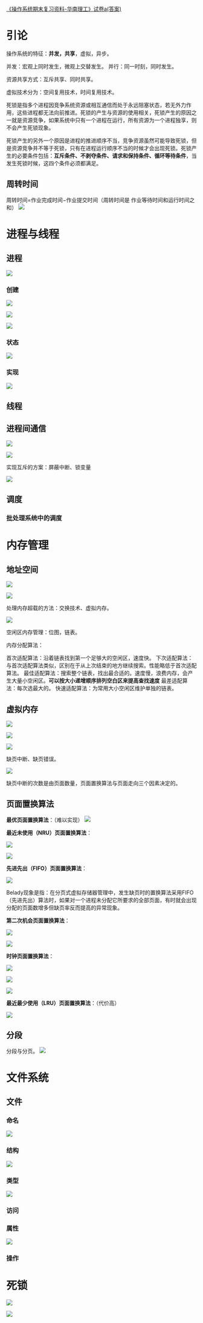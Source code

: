 
[《操作系统期末复习资料-华南理工》试卷a(答案)](https://www.doc88.com/p-5458408756057.html)
# 引论
操作系统的特征：**并发，共享**，虚拟，异步。

并发：宏观上同时发生，微观上交替发生。
并行：同一时刻，同时发生。

资源共享方式：互斥共享、同时共享。

虚拟技术分为：空间复用技术，时间复用技术。

死锁是指多个进程因竞争系统资源或相互通信而处于永远阻塞状态，若无外力作用，这些进程都无法向前推进。死锁的产生与资源的使用相关，死锁产生的原因之一就是资源竞争，如果系统中只有一个进程在运行，所有资源为一个进程独享，则不会产生死锁现象。

  死锁产生的另外一个原因是进程的推进顺序不当，竞争资源虽然可能导致死锁，但是资源竞争并不等于死锁，只有在进程运行顺序不当的时候才会出现死锁。死锁产生的必要条件包括：**互斥条件、不剥夺条件、请求和保持条件、循环等待条件**，当发生死锁时候，这四个条件必须都满足。
## 周转时间

周转时间=作业完成时间−作业提交时间（周转时间是 作业等待时间和运行时间之和）
![](_v_images/20201227223950877_31354.png)




# 进程与线程
## 进程
![](_v_images/20201224170708447_13908.png)

### 创建

![](_v_images/20201224170943151_14965.png)


![](_v_images/20201224170929024_30656.png)

![](_v_images/20201224171112614_31774.png)


### 状态

![](_v_images/20201224164951232_2382.png)

### 实现

![](_v_images/20201224171332201_32185.png)


## 线程



## 进程间通信

![](_v_images/20201224184354002_14673.png)

![](_v_images/20201224184453768_18620.png)

实现互斥的方案：屏蔽中断、锁变量

![](_v_images/20201224185052886_2455.png)

## 调度
### 批处理系统中的调度


# 内存管理

## 地址空间
![](_v_images/20201224224456880_22989.png)

![](_v_images/20201224224443243_6309.png)

处理内存超载的方法：交换技术、虚拟内存。

![](_v_images/20201224225551842_25037.png)


空闲区内存管理：位图，链表。


内存分配算法：

首次适配算法：沿着链表找到第一个足够大的空闲区，速度快。
下次适配算法：与首次适配算法类似，区别在于从上次结束的地方继续搜索。性能略低于首次适配算法。
最佳适配算法：搜索整个链表，找出最合适的。速度慢，浪费内存，会产生大量小空闲区。**可以按大小递增顺序排列空白区来提高查找速度**
最差适配算法：每次选最大的。
快速适配算法：为常用大小空闲区维护单独的链表。

## 虚拟内存

![](_v_images/20201224231344721_25622.png)


![](_v_images/20201224231516484_22605.png)

![](_v_images/20201224231650864_27807.png)

缺页中断、缺页错误。

![](_v_images/20201224232039666_30259.png)

缺页中断的次数是由页面数量，页面置换算法与页面走向三个因素决定的。

## 页面置换算法
**最优页面置换算法**：（难以实现）
![](_v_images/20201225112920893_1328.png)

**最近未使用（NRU）页面置换算法**：

![](_v_images/20201225113153250_9473.png)

![](_v_images/20201225113236572_260.png)

**先进先出（FIFO）页面置换算法**：

![](_v_images/20201225113405346_10764.png)

Belady现象是指：在分页式虚拟存储器管理中，发生缺页时的置换算法采用FIFO（先进先出）算法时，如果对一个进程未分配它所要求的全部页面，有时就会出现分配的页面数增多但缺页率反而提高的异常现象。

**第二次机会页面置换算法**：

![](_v_images/20201225113510497_26993.png)

![](_v_images/20201225113541901_26295.png)

**时钟页面置换算法**：

![](_v_images/20201225113650599_15283.png)

![](_v_images/20201225113715523_6340.png)

![](_v_images/20201225113721664_26159.png)

**最近最少使用（LRU）页面置换算法**：（代价高）

![](_v_images/20201225113839499_9736.png)




## 分段
分段与分页。
![](_v_images/20201225102435032_20747.png)


# 文件系统

## 文件
### 命名
![](_v_images/20201225154630571_32554.png)


### 结构
![](_v_images/20201225154721020_23810.png)



### 类型


![](_v_images/20201225155243430_5358.png)



### 访问

### 属性

![](_v_images/20201225155857846_12607.png)



### 操作



# 死锁

![](_v_images/20201225194226609_25569.png)


![](_v_images/20201225194815878_21539.png)

